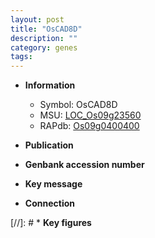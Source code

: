 ```yaml
---
layout: post
title: "OsCAD8D"
description: ""
category: genes
tags: 
---
```


* **Information**  
    + Symbol: OsCAD8D  
    + MSU: [LOC_Os09g23560](http://rice.uga.edu/cgi-bin/ORF_infopage.cgi?orf=LOC_Os09g23560)  
    + RAPdb: [Os09g0400400](http://rapdb.dna.affrc.go.jp/viewer/gbrowse_details/irgsp1?name=Os09g0400400)  

* **Publication**  

* **Genbank accession number**  

* **Key message**  

* **Connection**  

[//]: # * **Key figures**  


